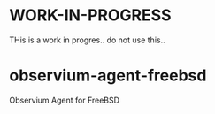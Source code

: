 WORK-IN-PROGRESS
================

THis is a work in progres.. do not use this..

observium-agent-freebsd
=======================

Observium Agent for FreeBSD
